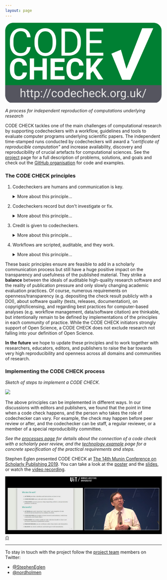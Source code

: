 ```yaml
---
layout: page
---
```


<img src="img/codecheck_logo.svg" alt="CODE CHECK logo" />

_A process for independent reproduction of computations underlying research_

CODE CHECK tackles one of the main challenges of computational research by supporting codecheckers with a workflow, guidelines and tools to evaluate computer programs underlying scientific papers.
The independent time-stamped runs conducted by codecheckers will award a _"certificate of reproducible computation"_ and increase availability, discovery and reproducibility of crucial artefacts for computational sciences.
See the [project](/project/) page for a full description of problems, solutions, and goals and check out the [GitHub organisation](https://github.com/codecheckers) for code and examples.

### The CODE CHECK principles

1. <span class="principle">Codecheckers are humans and communication is key.</span>
   <details>
   <summary>More about this principle...</summary>
   The priority in all documentation and metadata is that a human codechecker can understand them.
   The codechecker is _not_ making a scientific judgement.
   It is also close to impossible to make a codecheck blind.
   Therefore a CODE CHECK must not be anonymised must provide a two-way means of communication between author and codechecker.
   Codecheckers are supported by formal metadata, automation, and reproducibility infrastructure, yet the check shall not rely on them.
   Codechecks may be conducted by existing stakeholders in the submission process (e.g., a reviewer), but may also be handled with new roles and by people underrepresented in classic peer-review, such as early career resarchers (ECRs) or resarch software engineers (RSEs).
   </details>
1. <span class="principle">Codecheckers record but don't investigate or fix.</span>
   <details>
   <summary>More about this principle...</summary>
   A codechecker is _not_ required to fix workflows, but to document the given state of documentation and executability.
   Of course, given a level of interested and skills, a codechecker may go beyond simple small fixes and actively collaborate with an authow to create a better research output.
   The codechecker's report provides helpful input to the scientific review, e.g., to help the reviewer's understanding.
   But a CODE CHECK does not evaluate scientific merit!
   A failed check does not imply the rejection of a submission.
   <em>Codechecker take the pictures at a crime scene, they do not hunt the murderer.</em>
   </details>
1. <span class="principle">Credit is given to codecheckers.</span>
   <details>
   <summary>More about this principle...</summary>
   Software and its review are crucial for research in the age of digitisation, so the contribution to the scientific body of knowledge in form of a check gets the credit it deserves.
   If a CODE CHECK was conducted as part of a review process, (a) the publisher ensures a proper creditation to the level given to scientific reviewers, e.g. by listen the codechecker on an article or journal page (with number of reviews) or by depositing metadata to public databases (e.g., CrossRef, Publons), and (b) a sentence in the methods section is added mentioning the occured CODE CHECK and the reviewer name.
   The deposited metadata includes a codechecker's ORCID, time, journal, and (if published) the article DOI.
   
   This principle intentionally does not regulate if/how the output of the CODE CHECK is deposited and who does it.
   Ideally though the contribution made by the codechecker is openly published in form of a DOI-able artifact and the sentence in the methods sections links to it as a simple hyperlink/URL.
   </details>
1. <span class="principle">Workflows are scripted, auditable, and they work.</span>
   <details>
   <summary>More about this principle...</summary>
   Common sense and a collaborative process are the main drivers behind the level of documentation, the degree of openness, and the amount of data that is checked, but the minimal requirement is that the codechecker validates the workflow submitted by the authors.
   This means the code could be executed once by running a single command.
   Being executed once means that a detailed investigation may occur at a later time.
   Being auditable includes that authors provide data and code for relevant analsis steps and visualisations to the codecheckers, but does not imply that all of the code associated with an article must be checked.   
   </details>

These basic principles ensure are feasible to add in a scholarly communication process but still have a huge positive impact on the transparency and usefulness of the published material.
They strike a **balance** between the ideals of auditable high-quality research software and the reality of publication pressure and only slowly changing academic evaluation practices.
Of course, numerous requirements on openness/transparency (e.g. depositing the check result publicly with a DOI), about software quality (tests, releases, documentation), on copyright/licensing, and regarding best practices for computer-based analyses (e.g. workflow management, data/software citation) are thinkable, but intentionally remain to be defined by implementations of the principles in each community of practice.
While the CODE CHECK initiators strongly support of Open Science, a CODE CHECK does not exclude research not falling into your definition of Open Science.

**In the future** we hope to update these principles and to work together with researchers, educators, editors, and publishers to raise the bar towards very high reproducibility and openness across all domains and communities of research.

### Implementing the CODE CHECK process

_Sketch of steps to implement a CODE CHECK._

<img src="https://docs.google.com/drawings/d/e/2PACX-1vQ02PwUmSs2mCpGh1b9rqI9b6yk8uIVX2RyCj3ac9W2U7quzQHFVJpQtrOxg1eqLrLMD6174PjDfCEq/pub?w=767&amp;h=410">

The above principles can be implemented in different ways.
In our discussions with editors and publishers, we found that the point in time when a code check happens, and the person who takes the role of codechecker can vary.
For example, the check may happen before peer review or after, and the codechecker can be staff, a regular reviewer, or a member of a special reproducibility committee.

_See the [processes page](process) for details about the connection of a code check with a scholarly peer review, and the [technology example](techexample) page for a concrete specification of the practical requirements and steps._

Stephen Eglen presented CODE CHECK at [The 14th Munin Conference on Scholarly Publishing 2019](http://site.uit.no/muninconf/).
You can take a look at the [poster](https://septentrio.uit.no/index.php/SCS/article/view/4910/4893) and the [slides](https://septentrio.uit.no/index.php/SCS/article/view/4910/4900), or watch the [video recording](https://mediasite.uit.no/Mediasite/Play/8027873496dc465ebc4b9b3ab0338ad01d?playFrom=1772000).

[![](/img/munin-2019.jpg){}](https://mediasite.uit.no/Mediasite/Play/8027873496dc465ebc4b9b3ab0338ad01d?playFrom=1772000)

------

To stay in touch with the project follow the [project team](team) members on Twitter:

- [@StephenEglen](https://twitter.com/StephenEglen)
- [@nordholmen](https://twitter.com/nordholmen)
